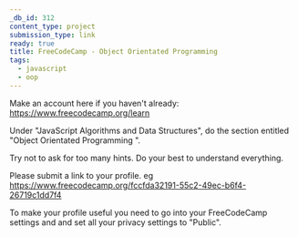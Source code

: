 ```yaml
---
_db_id: 312
content_type: project
submission_type: link
ready: true
title: FreeCodeCamp - Object Orientated Programming
tags:
  - javascript
  - oop
---
```


Make an account here if you haven't already: https://www.freecodecamp.org/learn

Under "JavaScript Algorithms and Data Structures", do the section entitled "Object Orientated Programming ".

Try not to ask for too many hints. Do your best to understand everything.

Please submit a link to your profile. eg https://www.freecodecamp.org/fccfda32191-55c2-49ec-b6f4-26719c1dd7f4

To make your profile useful you need to go into your FreeCodeCamp settings and and set all your privacy settings to "Public".